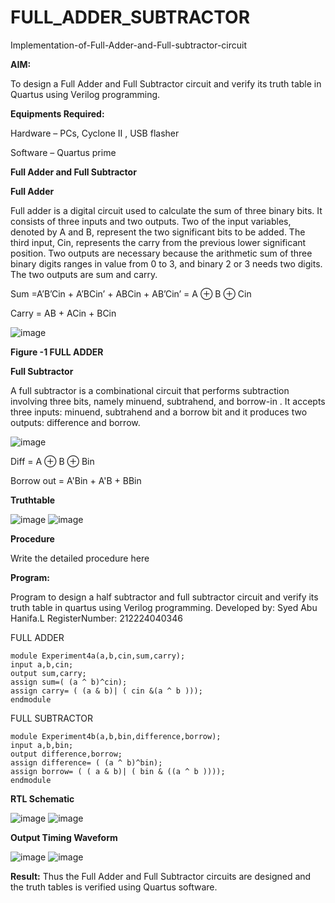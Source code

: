 # FULL_ADDER_SUBTRACTOR

Implementation-of-Full-Adder-and-Full-subtractor-circuit

**AIM:**

To design a Full Adder and Full Subtractor circuit and verify its truth table in Quartus using Verilog programming.

**Equipments Required:**

Hardware – PCs, Cyclone II , USB flasher

Software – Quartus prime

**Full Adder and Full Subtractor**

**Full Adder**

Full adder is a digital circuit used to calculate the sum of three binary bits. It consists of three inputs and two outputs. Two of the input variables, denoted by A and B, represent the two significant bits to be added. The third input, Cin, represents the carry from the previous lower significant position. Two outputs are necessary because the arithmetic sum of three binary digits ranges in value from 0 to 3, and binary 2 or 3 needs two digits. The two outputs are sum and carry.

Sum =A’B’Cin + A’BCin’ + ABCin + AB’Cin’ = A ⊕ B ⊕ Cin 

Carry = AB + ACin + BCin

![image](https://github.com/naavaneetha/FULL_ADDER_SUBTRACTOR/assets/154305477/0f30ba51-5ffb-4198-845f-18e054f675e7)

**Figure -1 FULL ADDER**

**Full Subtractor**

A full subtractor is a combinational circuit that performs subtraction involving three bits, namely minuend, subtrahend, and borrow-in . It accepts three inputs: minuend, subtrahend and a borrow bit and it produces two outputs: difference and borrow.

![image](https://github.com/naavaneetha/FULL_ADDER_SUBTRACTOR/assets/154305477/02b24f51-ab51-4304-9ad6-7b81ffc1ead5)

Diff = A ⊕ B ⊕ Bin 

Borrow out = A'Bin + A'B + BBin

**Truthtable**

![image](https://github.com/user-attachments/assets/faae28b1-5ecc-4f21-86e3-0896b5716533)
![image](https://github.com/user-attachments/assets/62255d46-6189-4a99-80d0-d999e9317675)


**Procedure**

Write the detailed procedure here

**Program:**

Program to design a half subtractor and full subtractor circuit and verify its truth table in quartus using Verilog programming. 
Developed by: Syed Abu Hanifa.L RegisterNumber: 212224040346

FULL ADDER
```
module Experiment4a(a,b,cin,sum,carry);
input a,b,cin;
output sum,carry;
assign sum=( (a ^ b)^cin);
assign carry= ( (a & b)| ( cin &(a ^ b )));
endmodule
```

FULL SUBTRACTOR
```
module Experiment4b(a,b,bin,difference,borrow);
input a,b,bin;
output difference,borrow;
assign difference= ( (a ^ b)^bin);
assign borrow= ( ( a & b)| ( bin & ((a ^ b ))));
endmodule
```

**RTL Schematic**

![image](https://github.com/user-attachments/assets/59ec3fe8-cead-4bda-a763-001323046085)
![image](https://github.com/user-attachments/assets/1297fdd8-18d7-449c-bc5b-0bd22b06ebf8)


**Output Timing Waveform**

![image](https://github.com/user-attachments/assets/f9d5bbfc-81e0-43f3-8eff-db7997c2cde9)
![image](https://github.com/user-attachments/assets/a5d16ef1-818f-459e-9236-f0b414776986)


**Result:**
Thus the Full Adder and Full Subtractor circuits are designed and the truth tables is verified using Quartus software.



